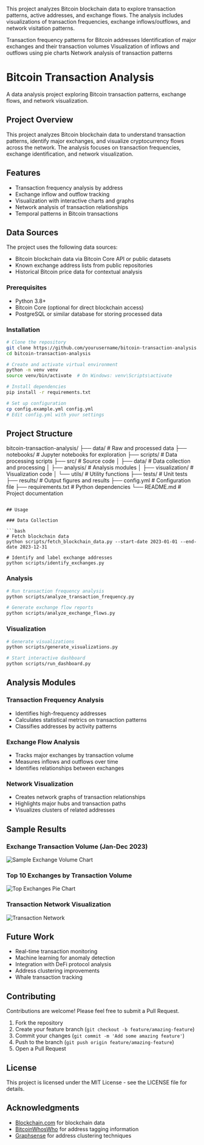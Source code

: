 This project analyzes Bitcoin blockchain data to explore transaction patterns, active addresses, and exchange flows. 
The analysis includes visualizations of transaction frequencies, exchange inflows/outflows, and network visitation patterns.

Transaction frequency patterns for Bitcoin addresses
Identification of major exchanges and their transaction volumes
Visualization of inflows and outflows using pie charts
Network analysis of transaction patterns

# Bitcoin Transaction Analysis

A data analysis project exploring Bitcoin transaction patterns, exchange flows, and network visualization.

## Project Overview
This project analyzes Bitcoin blockchain data to understand transaction patterns, identify major exchanges, and visualize cryptocurrency flows across the network. The analysis focuses on transaction frequencies, exchange identification, and network visualization.

## Features
- Transaction frequency analysis by address
- Exchange inflow and outflow tracking
- Visualization with interactive charts and graphs
- Network analysis of transaction relationships
- Temporal patterns in Bitcoin transactions

## Data Sources
The project uses the following data sources:
- Bitcoin blockchain data via Bitcoin Core API or public datasets
- Known exchange address lists from public repositories
- Historical Bitcoin price data for contextual analysis

### Prerequisites
- Python 3.8+
- Bitcoin Core (optional for direct blockchain access)
- PostgreSQL or similar database for storing processed data

### Installation
```bash
# Clone the repository
git clone https://github.com/yourusername/bitcoin-transaction-analysis.git
cd bitcoin-transaction-analysis

# Create and activate virtual environment
python -m venv venv
source venv/bin/activate  # On Windows: venv\Scripts\activate

# Install dependencies
pip install -r requirements.txt

# Set up configuration
cp config.example.yml config.yml
# Edit config.yml with your settings
```

## Project Structure
bitcoin-transaction-analysis/
├── data/                      # Raw and processed data
├── notebooks/                 # Jupyter notebooks for exploration
├── scripts/                   # Data processing scripts
├── src/                       # Source code
│   ├── data/                  # Data collection and processing
│   ├── analysis/              # Analysis modules
│   ├── visualization/         # Visualization code
│   └── utils/                 # Utility functions
├── tests/                     # Unit tests
├── results/                   # Output figures and results
├── config.yml                 # Configuration file
├── requirements.txt           # Python dependencies
└── README.md                  # Project documentation
```

## Usage

### Data Collection

```bash
# Fetch blockchain data
python scripts/fetch_blockchain_data.py --start-date 2023-01-01 --end-date 2023-12-31

# Identify and label exchange addresses
python scripts/identify_exchanges.py
```

### Analysis

```bash
# Run transaction frequency analysis
python scripts/analyze_transaction_frequency.py

# Generate exchange flow reports
python scripts/analyze_exchange_flows.py
```

### Visualization

```bash
# Generate visualizations
python scripts/generate_visualizations.py

# Start interactive dashboard
python scripts/run_dashboard.py
```

## Analysis Modules

### Transaction Frequency Analysis

- Identifies high-frequency addresses
- Calculates statistical metrics on transaction patterns
- Classifies addresses by activity patterns

### Exchange Flow Analysis

- Tracks major exchanges by transaction volume
- Measures inflows and outflows over time
- Identifies relationships between exchanges

### Network Visualization

- Creates network graphs of transaction relationships
- Highlights major hubs and transaction paths
- Visualizes clusters of related addresses

## Sample Results

### Exchange Transaction Volume (Jan-Dec 2023)
![Sample Exchange Volume Chart](data/images/exchange_volume_sample.png)

### Top 10 Exchanges by Transaction Volume
![Top Exchanges Pie Chart](data/images/top_exchanges_sample.png)

### Transaction Network Visualization
![Transaction Network](data/images/network_sample.png)

## Future Work

- Real-time transaction monitoring
- Machine learning for anomaly detection
- Integration with DeFi protocol analysis
- Address clustering improvements
- Whale transaction tracking

## Contributing

Contributions are welcome! Please feel free to submit a Pull Request.

1. Fork the repository
2. Create your feature branch (`git checkout -b feature/amazing-feature`)
3. Commit your changes (`git commit -m 'Add some amazing feature'`)
4. Push to the branch (`git push origin feature/amazing-feature`)
5. Open a Pull Request

## License

This project is licensed under the MIT License - see the LICENSE file for details.

## Acknowledgments

- [Blockchain.com](https://www.blockchain.com/explorer) for blockchain data
- [BitcoinWhosWho](https://www.bitcoinwhoswho.com/) for address tagging information
- [Graphsense](https://graphsense.info/) for address clustering techniques
